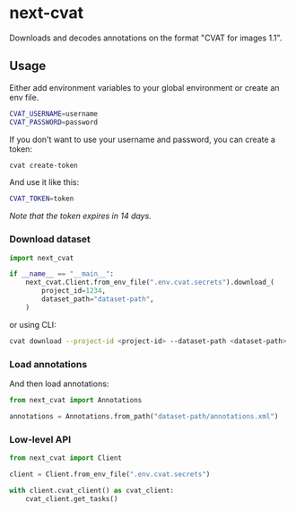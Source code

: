 # next-cvat

Downloads and decodes annotations on the format "CVAT for images 1.1".

## Usage

Either add environment variables to your global environment or create an env file.

```bash
CVAT_USERNAME=username
CVAT_PASSWORD=password
```

If you don't want to use your username and password, you can create a token:

```bash
cvat create-token
```

And use it like this:

```bash
CVAT_TOKEN=token
```

_Note that the token expires in 14 days._

### Download dataset

```python
import next_cvat

if __name__ == "__main__":
    next_cvat.Client.from_env_file(".env.cvat.secrets").download_(
        project_id=1234,
        dataset_path="dataset-path",
    )
```

or using CLI:

```bash
cvat download --project-id <project-id> --dataset-path <dataset-path>
```

### Load annotations

And then load annotations:

```python
from next_cvat import Annotations

annotations = Annotations.from_path("dataset-path/annotations.xml")
```

### Low-level API

```python
from next_cvat import Client

client = Client.from_env_file(".env.cvat.secrets")

with client.cvat_client() as cvat_client:
    cvat_client.get_tasks()
```
